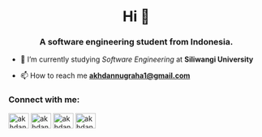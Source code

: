 <h1 align="center">Hi 👋</h1>
<h3 align="center">A <b>software engineering student from Indonesia</b>.</h3>

- 🔭 I’m currently studying *Software Engineering* at **Siliwangi University**

- 📫 How to reach me **akhdannugraha1@gmail.com**

<h3 align="left">Connect with me:</h3>
<p align="left">
<a href="https://twitter.com/akhdan_rn" target="blank"><img align="center" src="https://raw.githubusercontent.com/rahuldkjain/github-profile-readme-generator/master/src/images/icons/Social/twitter.svg" alt="akhdan_rn" height="30" width="40" /></a>
<a href="https://linkedin.com/in/akhdanrn" target="blank"><img align="center" src="https://raw.githubusercontent.com/rahuldkjain/github-profile-readme-generator/master/src/images/icons/Social/linked-in-alt.svg" alt="akhdanrn" height="30" width="40" /></a>
<a href="https://fb.com/akhdan.r.nugraha" target="blank"><img align="center" src="https://raw.githubusercontent.com/rahuldkjain/github-profile-readme-generator/master/src/images/icons/Social/facebook.svg" alt="akhdan.r.nugraha" height="30" width="40" /></a>
<a href="https://instagram.com/akhdan.rn" target="blank"><img align="center" src="https://raw.githubusercontent.com/rahuldkjain/github-profile-readme-generator/master/src/images/icons/Social/instagram.svg" alt="akhdan.rn" height="30" width="40" /></a>
</p>
